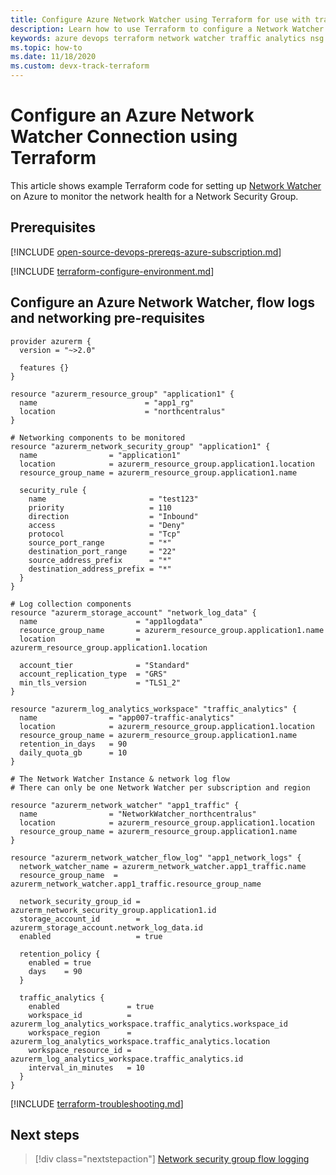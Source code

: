 ```yaml
---
title: Configure Azure Network Watcher using Terraform for use with traffic analytics
description: Learn how to use Terraform to configure a Network Watcher and NSG flow logs in Azure.
keywords: azure devops terraform network watcher traffic analytics nsg
ms.topic: how-to
ms.date: 11/18/2020
ms.custom: devx-track-terraform
---
```


# Configure an Azure Network Watcher Connection using Terraform

This article shows example Terraform code for setting up [Network Watcher](/azure/network-watcher/network-watcher-monitoring-overview) on Azure to monitor the network health for a Network Security Group.

## Prerequisites

[!INCLUDE [open-source-devops-prereqs-azure-subscription.md](../includes/open-source-devops-prereqs-azure-subscription.md)]

[!INCLUDE [terraform-configure-environment.md](includes/terraform-configure-environment.md)]

## Configure an Azure Network Watcher, flow logs and networking pre-requisites 

```hcl
provider azurerm {
  version = "~>2.0"

  features {}
}

resource "azurerm_resource_group" "application1" {
  name                        = "app1_rg"
  location                    = "northcentralus"
}

# Networking components to be monitored
resource "azurerm_network_security_group" "application1" {
  name                = "application1"
  location            = azurerm_resource_group.application1.location
  resource_group_name = azurerm_resource_group.application1.name

  security_rule {
    name                       = "test123"
    priority                   = 110
    direction                  = "Inbound"
    access                     = "Deny"
    protocol                   = "Tcp"
    source_port_range          = "*"
    destination_port_range     = "22"
    source_address_prefix      = "*"
    destination_address_prefix = "*"
  }
}

# Log collection components
resource "azurerm_storage_account" "network_log_data" {
  name                      = "app1logdata"
  resource_group_name       = azurerm_resource_group.application1.name
  location                  = azurerm_resource_group.application1.location

  account_tier              = "Standard"
  account_replication_type  = "GRS"
  min_tls_version           = "TLS1_2"
}

resource "azurerm_log_analytics_workspace" "traffic_analytics" {
  name                = "app007-traffic-analytics"
  location            = azurerm_resource_group.application1.location
  resource_group_name = azurerm_resource_group.application1.name
  retention_in_days   = 90
  daily_quota_gb      = 10
}

# The Network Watcher Instance & network log flow
# There can only be one Network Watcher per subscription and region

resource "azurerm_network_watcher" "app1_traffic" {
  name                = "NetworkWatcher_northcentralus"
  location            = azurerm_resource_group.application1.location
  resource_group_name = azurerm_resource_group.application1.name
}

resource "azurerm_network_watcher_flow_log" "app1_network_logs" {
  network_watcher_name = azurerm_network_watcher.app1_traffic.name
  resource_group_name  = azurerm_network_watcher.app1_traffic.resource_group_name

  network_security_group_id = azurerm_network_security_group.application1.id
  storage_account_id        = azurerm_storage_account.network_log_data.id
  enabled                   = true

  retention_policy {
    enabled = true
    days    = 90
  }

  traffic_analytics {
    enabled               = true
    workspace_id          = azurerm_log_analytics_workspace.traffic_analytics.workspace_id
    workspace_region      = azurerm_log_analytics_workspace.traffic_analytics.location
    workspace_resource_id = azurerm_log_analytics_workspace.traffic_analytics.id
    interval_in_minutes   = 10
  }
}
```


[!INCLUDE [terraform-troubleshooting.md](includes/terraform-troubleshooting.md)]

## Next steps

> [!div class="nextstepaction"] 
> [Network security group flow logging](/azure/network-watcher/network-watcher-nsg-flow-logging-overview)
